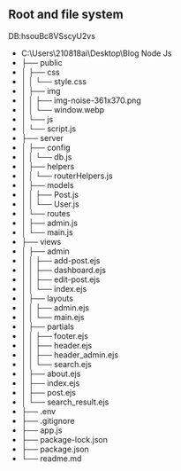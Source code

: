 ## Root and file system
DB:hsouBc8VSscyU2vs
- C:\Users\210818ai\Desktop\Blog Node Js
- ├── public
- │   ├── css
- │   │   └── style.css
- │   ├── img
- │   │   ├── img-noise-361x370.png
- │   │   └── window.webp
- │   └── js
- │       └── script.js
- ├── server
- │   ├── config
- │   │   └── db.js
- │   ├── helpers
- │   │   └── routerHelpers.js
- │   ├── models
- │   │   ├── Post.js
- │   │   └── User.js
- │   └── routes
- │       ├── admin.js
- │       └── main.js
- ├── views
- │   ├── admin
- │   │   ├── add-post.ejs
- │   │   ├── dashboard.ejs
- │   │   ├── edit-post.ejs
- │   │   └── index.ejs
- │   ├── layouts
- │   │   ├── admin.ejs
- │   │   └── main.ejs
- │   ├── partials
- │   │   ├── footer.ejs
- │   │   ├── header.ejs
- │   │   ├── header_admin.ejs
- │   │   └── search.ejs
- │   ├── about.ejs
- │   ├── index.ejs
- │   ├── post.ejs
- │   └── search_result.ejs
- ├── .env
- ├── .gitignore
- ├── app.js
- ├── package-lock.json
- ├── package.json
- └── readme.md
